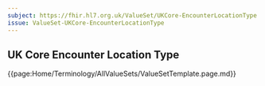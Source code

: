 ```yaml
---
subject: https://fhir.hl7.org.uk/ValueSet/UKCore-EncounterLocationType
issue: ValueSet-UKCore-EncounterLocationType
---
```

## UK Core Encounter Location Type

{{page:Home/Terminology/AllValueSets/ValueSetTemplate.page.md}}